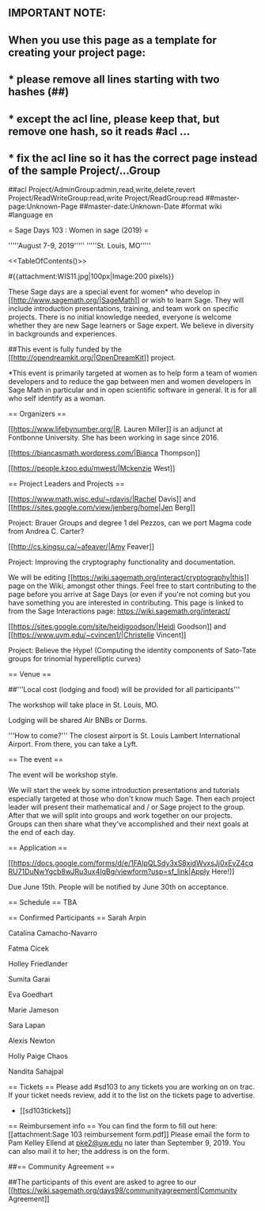 ## IMPORTANT NOTE:
## When you use this page as a template for creating your project page:
##  * please remove all lines starting with two hashes (##)
##  * except the acl line, please keep that, but remove one hash, so it reads #acl ...
##  * fix the acl line so it has the correct page instead of the sample Project/...Group
##acl Project/AdminGroup:admin,read,write,delete,revert Project/ReadWriteGroup:read,write Project/ReadGroup:read
##master-page:Unknown-Page
##master-date:Unknown-Date
#format wiki
#language en




= Sage Days 103 : Women in sage (2019) =

'''''August 7-9, 2019'''''
'''''St. Louis, MO'''''

<<TableOfContents()>>


#{{attachment:WIS11.jpg|100px|Image:200 pixels}}

These Sage days are a special event for women* who develop in [[http://www.sagemath.org/|SageMath]] or wish to learn Sage. They will include introduction presentations, training,  and team work on specific projects. There is no initial knowledge needed, everyone is welcome whether they are new Sage learners or Sage expert. We believe in diversity in backgrounds and experiences.

##This event is fully funded by the [[http://opendreamkit.org/|OpenDreamKit]] project.

*This event is primarily targeted at women as to help form a team of women developers and to reduce the gap between men and women developers in Sage Math in particular and in open scientific software in general. It is for all who self identify as a woman.

== Organizers ==

[[https://www.lifebynumber.org/|R. Lauren Miller]] is an adjunct at Fontbonne University. She has been working in sage since 2016.

[[https://biancasmath.wordpress.com/|Bianca Thompson]]

[[https://people.kzoo.edu/mwest/|Mckenzie West]]

== Project Leaders and Projects ==

[[https://www.math.wisc.edu/~rdavis/|Rachel Davis]] and [[https://sites.google.com/view/jenberg/home|Jen Berg]]

Project: Brauer Groups and degree 1 del Pezzos, can we port Magma code from Andrea C. Carter?

[[http://cs.kingsu.ca/~afeaver/|Amy Feaver]]

Project: Improving the cryptography functionality and documentation.

We will be editing [[https://wiki.sagemath.org/interact/cryptography|this]] page on the Wiki, amongst other things. Feel free to start contributing to the page before you arrive at Sage Days (or even if you're not coming but you have something you are interested in contributing. This page is linked to from the Sage Interactions page: https://wiki.sagemath.org/interact/

[[https://sites.google.com/site/heidigoodson/|Heidi Goodson]] and [[https://www.uvm.edu/~cvincen1/|Christelle Vincent]]

Project: Believe the Hype! (Computing the identity components of Sato-Tate groups for trinomial hyperelliptic curves)

== Venue ==

##'''Local cost (lodging and food) will be provided for all participants'''

The workshop will take place in St. Louis, MO. 

Lodging will be shared Air BNBs or Dorms.

'''How to come?''' The closest airport is St. Louis Lambert International Airport. From there, you can take a Lyft.

== The event ==

The event will be workshop style.

We will start the week by some introduction presentations and tutorials especially targeted at those who don't know much Sage. Then each project leader will present their mathematical and / or Sage project to the group. After that we will split into groups and work together on our projects. Groups can then share what they've accomplished and their next goals at the end of each day. 

== Application ==

[[https://docs.google.com/forms/d/e/1FAIpQLSdy3xS8xidWvxsJj0xEvZ4cqRU71DuNwYgcb8wJRu3ux4IqBg/viewform?usp=sf_link|Apply Here!]]

Due June 15th. People will be notified by June 30th on acceptance. 


== Schedule ==
TBA

== Confirmed Participants ==
Sarah Arpin

Catalina Camacho-Navarro

Fatma Cicek

Holley Friedlander

Sumita Garai

Eva Goedhart 

Marie Jameson

Sara Lapan

Alexis Newton

Holly Paige Chaos

Nandita Sahajpal

== Tickets ==
Please add #sd103 to any tickets you are working on on trac.  If your ticket needs review, add it to the list on the tickets page to advertise.
 * [[sd103tickets]]

== Reimbursement info ==
You can find the form to fill out here: [[attachment:Sage 103 reimbursement form.pdf]]
Please email the form to Pam Kelley Ellend at pke2@uw.edu no later than September 9, 2019. You can also mail it to her; the address is on the form.

##== Community Agreement ==

##The participants of this event are asked to agree to our [[https://wiki.sagemath.org/days98/communityagreement|Community Agreement]]

